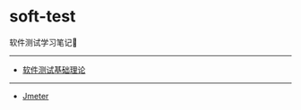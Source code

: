 # soft-test
软件测试学习笔记:thought_balloon:
 
  
 
---
* [软件测试基础理论](https://github.com/c-disk/soft-test/blob/master/%E8%BD%AF%E4%BB%B6%E6%B5%8B%E8%AF%95%E5%9F%BA%E7%A1%80.png)
---
* [Jmeter](https://github.com/c-disk/soft-test/blob/master/Jmeter.md)

